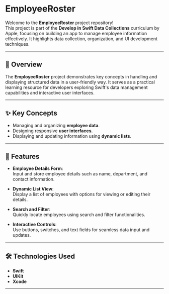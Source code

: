 # EmployeeRoster

Welcome to the **EmployeeRoster** project repository!  
This project is part of the **Develop in Swift Data Collections** curriculum by Apple, focusing on building an app to manage employee information effectively. It highlights data collection, organization, and UI development techniques.

---

## 📖 Overview
The **EmployeeRoster** project demonstrates key concepts in handling and displaying structured data in a user-friendly way. It serves as a practical learning resource for developers exploring Swift's data management capabilities and interactive user interfaces.

---

## ✨ Key Concepts
- Managing and organizing **employee data**.
- Designing responsive **user interfaces**.
- Displaying and updating information using **dynamic lists**.

---

## 🚀 Features
- **Employee Details Form**:  
  Input and store employee details such as name, department, and contact information.

- **Dynamic List View**:  
  Display a list of employees with options for viewing or editing their details.

- **Search and Filter**:  
  Quickly locate employees using search and filter functionalities.

- **Interactive Controls**:  
  Use buttons, switches, and text fields for seamless data input and updates.

---

## 🛠️ Technologies Used
- **Swift**
- **UIKit**
- **Xcode**

---
